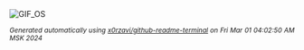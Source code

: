 <div align="justify">
<picture>
    <source media="(prefers-color-scheme: dark)" srcset="https://i.ibb.co/Xjx03FM/output-gif.gif">
    <source media="(prefers-color-scheme: light)" srcset="https://i.ibb.co/Xjx03FM/output-gif.gif">
    <img alt="GIF_OS" src="https://i.ibb.co/Xjx03FM/output-gif.gif">
</picture>

<sub><i>Generated automatically using [x0rzavi/github-readme-terminal](https://github.com/x0rzavi/github-readme-terminal) on Fri Mar 01 04:02:50 AM MSK 2024</i></sub>

</div>

<!-- Image deletion URL: https://ibb.co/sb9x6sz/931bf7945db5138423c0a06d58fa4724 -->